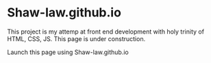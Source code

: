 # Shaw-law.github.io

This project is my attemp at front end development with holy trinity of HTML, CSS, JS. This page is under construction.


Launch this page using Shaw-law.github.io
